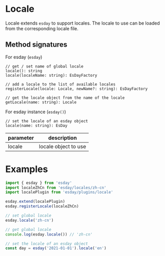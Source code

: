 # Locale

Locale extends `esday` to support locales. The locale to use can be loaded from the corresponding locale file.

## Method signatures
For esday (`esday`)
```
// get / set name of global locale
locale(): string
locale(localeName: string): EsDayFactory

// add a locale to the list of available locales
registerLocale(locale: Locale, newName?: string): EsDayFactory

// get the locale object from the name of the locale
getLocale(name: string): Locale
```

For esday instance (`esday()`)
```
// set the locale of an esday object
locale(name: string): EsDay
```

| parameter | description                              |
| --------- | ---------------------------------------- |
| locale    | locale object to use                     |

# Examples

```typescript
import { esday } from 'esday'
import localeZhCn from 'esday/locales/zh-cn'
import localePlugin from 'esday/plugins/locale'

esday.extend(localePlugin)
esday.registerLocale(localeZhCn)

// set global locale
esday.locale('zh-cn')

// get global locale
console.log(esday.locale()) // 'zh-cn'

// set the locale of an esday object
const day = esday('2021-01-01').locale('en')
```
